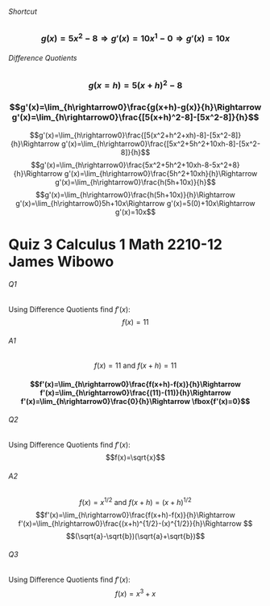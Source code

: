 ###### Shortcut
### $$g(x)=5x^2-8\Rightarrow g'(x)=10x^1-0\Rightarrow g'(x)=10x$$
###### Difference Quotients
### $$g(x=h)=5(x+h)^2-8$$
### $$g'(x)=\lim_{h\rightarrow0}\frac{g(x+h)-g(x)}{h}\Rightarrow g'(x)=\lim_{h\rightarrow0}\frac{[5(x+h)^2-8]-[5x^2-8]}{h}$$
 $$g'(x)=\lim_{h\rightarrow0}\frac{[5(x^2+h^2+xh)-8]-[5x^2-8]}{h}\Rightarrow g'(x)=\lim_{h\rightarrow0}\frac{[5x^2+5h^2+10xh-8]-[5x^2-8]}{h}$$
 $$g'(x)=\lim_{h\rightarrow0}\frac{5x^2+5h^2+10xh-8-5x^2+8}{h}\Rightarrow g'(x)=\lim_{h\rightarrow0}\frac{5h^2+10xh}{h}\Rightarrow g'(x)=\lim_{h\rightarrow0}\frac{h(5h+10x)}{h}$$
$$g'(x)=\lim_{h\rightarrow0}\frac{h(5h+10x)}{h}\Rightarrow g'(x)=\lim_{h\rightarrow0}5h+10x\Rightarrow g'(x)=5(0)+10x\Rightarrow g'(x)=10x$$

# Quiz 3 Calculus 1 Math 2210-12 James Wibowo
###### Q1
Using Difference Quotients find $f'(x)$:
$$f(x)=11$$
###### A1
$$f(x)=11\textrm{ and }f(x+h)=11$$
#### $$f'(x)=\lim_{h\rightarrow0}\frac{f(x+h)-f(x)}{h}\Rightarrow f'(x)=\lim_{h\rightarrow0}\frac{(11)-(11)}{h}\Rightarrow f'(x)=\lim_{h\rightarrow0}\frac{0}{h}\Rightarrow \fbox{f'(x)=0}$$
###### Q2
Using Difference Quotients find $f'(x)$:
$$f(x)=\sqrt{x}$$
###### A2
$$f(x)=x^{1/2}\textrm{ and }f(x+h)=(x+h)^{1/2}$$
$$f'(x)=\lim_{h\rightarrow0}\frac{f(x+h)-f(x)}{h}\Rightarrow f'(x)=\lim_{h\rightarrow0}\frac{(x+h)^{1/2}-(x)^{1/2}}{h}\Rightarrow $$
$$(\sqrt{a}-\sqrt{b})(\sqrt{a}+\sqrt{b})$$
###### Q3
Using Difference Quotients find $f'(x)$:
$$f(x)=x^3+x$$